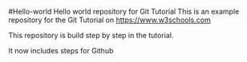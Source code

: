 #Hello-world
Hello world repository for Git Tutorial
This is an example repository for the Git Tutorial on https://www.w3schools.com

This repository is build step by step in the tutorial.

It now includes steps for Github
